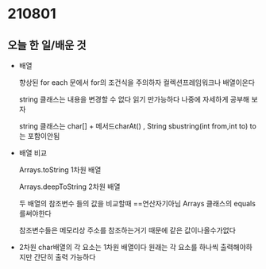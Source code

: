 # 210801

## 오늘 한 일/배운 것

- 배열

   향상된 for each 문에서 for의 조건식을 주의하자 컬렉션프레임워크나 배열이온다

  string 클래스는 내용을 변경할 수 없다 읽기 만가능하다 나중에 자세하게 공부해 보자

  string 클래스는 char[] + 메서드charAt()  , String sbustring(int from,int to)  to는 포함이안됨 

- 배열 비교

  Arrays.toString 1차원 배열

  Arrays.deepToString 2차원 배열

  두 배열의 참조변수 들의 값을 비교할때 ==연산자기아님 Arrays 클래스의 equals를써야한다

  참조변수들은 메모리상 주소를 참조하는거기 때문에 같은 값이나올수가없다

  

- 2차원 char배열의 각 요소는 1차원 배열이다  원래는 각 요소를 하나씩 출력해야하지만 간단히 출력 가능하다
  

  


